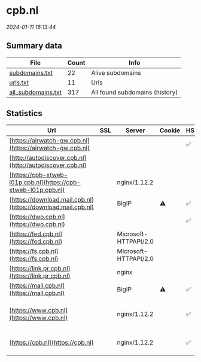 # cpb.nl
*2024-01-11 16:13:44*
## Summary data
| File       | Count | Info |
|------------|-------|------|
|[subdomains.txt](/data/cpb.nl/subdomains.txt)|22|Alive subdomains|
|[urls.txt](/data/cpb.nl/urls.txt)|11|Urls|
|[all_subdomains.txt](/data/cpb.nl/all_subdomains.txt)|317|All found subdomains (history)|
## Statistics
| Url | SSL | Server | Cookie | HSTS | CSP | XFO | XXP | RP | Tech |Title |
|------------|-------|------|------|------|------|------|------|------|------|------|
|[https://airwatch-gw.cpb.nl](https://airwatch-gw.cpb.nl)| || |:white_check_mark: | | :white_check_mark: | :white_check_mark: | :white_check_mark: |HSTS||
|[http://autodiscover.cpb.nl](http://autodiscover.cpb.nl)| || | | | | | :white_check_mark: |||
|[https://cpb-xtweb-l01p.cpb.nl](https://cpb-xtweb-l01p.cpb.nl)| |nginx/1.12.2| | | | | | :white_check_mark: |HSTS Nginx:1.12.2|301 Moved Perman...|
|[https://download.mail.cpb.nl](https://download.mail.cpb.nl)| |BigIP|:warning: |:white_check_mark: | | | | :white_check_mark: |F5 BigIP HSTS||
|[https://dwo.cpb.nl](https://dwo.cpb.nl)| || |:white_check_mark: | | :white_check_mark: | :white_check_mark: | :white_check_mark: |HSTS||
|[https://fed.cpb.nl](https://fed.cpb.nl)| |Microsoft-HTTPAPI/2.0| | | | | | :white_check_mark: |Microsoft HTTPAPI:2.0|Not Found|
|[https://fs.cpb.nl](https://fs.cpb.nl)| |Microsoft-HTTPAPI/2.0| | | | | | :white_check_mark: |Microsoft HTTPAPI:2.0|Not Found|
|[https://link.pr.cpb.nl](https://link.pr.cpb.nl)| |nginx| | | | | | :white_check_mark: |Nginx|404 Not Found|
|[https://mail.cpb.nl](https://mail.cpb.nl)| |BigIP|:warning: |:white_check_mark: | | | | :white_check_mark: |F5 BigIP HSTS||
|[https://www.cpb.nl](https://www.cpb.nl)| |nginx/1.12.2| |:white_check_mark: |:warning: | :white_check_mark: | :white_check_mark: | :white_check_mark: |Drupal:7 HSTS Nginx:1.12.2 PHP|CPB.nl|
|[https://cpb.nl](https://cpb.nl)| |nginx/1.12.2| |:white_check_mark: |:warning: | :white_check_mark: | :white_check_mark: | :white_check_mark: |HSTS Nginx:1.12.2|301 Moved Perman...|
